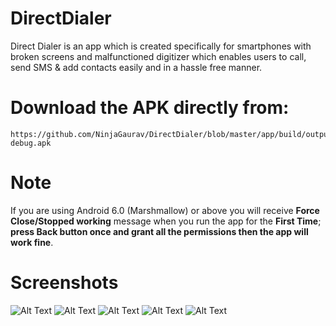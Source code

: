 # DirectDialer
Direct Dialer is an app which is created specifically for smartphones with broken screens and malfunctioned digitizer which enables users to call, send SMS &amp; add contacts easily and in a hassle free manner.
# Download the APK directly from:
    https://github.com/NinjaGaurav/DirectDialer/blob/master/app/build/outputs/apk/app-debug.apk
    
# Note 
If you are using Android 6.0 (Marshmallow) or above you will receive **Force Close/Stopped working** message when you run the app for the **First Time**; **press Back button once and grant all the permissions then the app will work fine**.

# Screenshots
![Alt Text](https://github.com/NinjaGaurav/DirectDialer/blob/master/screenshots/1.png)
![Alt Text](https://github.com/NinjaGaurav/DirectDialer/blob/master/screenshots/2.png)
![Alt Text](https://github.com/NinjaGaurav/DirectDialer/blob/master/screenshots/3.png)
![Alt Text](https://github.com/NinjaGaurav/DirectDialer/blob/master/screenshots/4.png)
![Alt Text](https://github.com/NinjaGaurav/DirectDialer/blob/master/screenshots/5.png)
